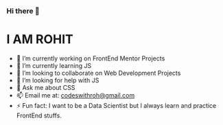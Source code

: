 ### Hi there 👋
# I AM ROHIT


- 🔭 I’m currently working on FrontEnd Mentor Projects
- 🌱 I’m currently learning JS
- 👯 I’m looking to collaborate on Web Development Projects
- 🤔 I’m looking for help with JS
- 💬 Ask me about CSS
- 📫 Email me at: codeswithroh@gmail.com
- ⚡ Fun fact: I want to be a Data Scientist but I always learn and practice FrontEnd stuffs.
